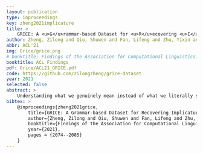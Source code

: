 ```yaml
---
layout: publication
type: inproceedings
key: zheng2021implicature
title: >
    GRICE: A <u>G</u>rammar-based Dataset for <u>R</u>ecovering <u>I</u>mplicature and <u>C</u>onversational r<u>E</u>asoning
author: Zheng, Zilong and Qiu, Shuwen and Fan, Lifeng and Zhu, Yixin and Zhu, Song-Chun
abbr: ACL'21
img: Grice/grice.png
# booktitle: Findings of the Association for Computational Linguistics: ACL-IJCNLP (ACL-Findings), 2021
booktitle: ACL Findings
pdf: Grice/ACL21_GRICE.pdf
code: https://github.com/zilongzheng/grice-dataset
year: 2021
selected: false
abstract: >
    Understanding what we genuinely mean instead of what we literally say in conversations is challenging for both humans and machines; yet, this direction is mostly left untouched in modern open-ended dialogue systems. To fill in this gap, we present a grammar-based dialogue dataset, GRICE, designed to bring implicature into pragmatic reasoning in the context of conversations. Our design of GRICE also incorporates other essential aspects of modern dialogue modeling (e.g., coreference). The entire dataset is systematically generated using a hierarchical grammar model, such that each dialogue context has intricate implicatures and is temporally consistent. We further present two tasks, the implicature recovery task followed by the pragmatic reasoning task in conversation, to evaluate the model's reasoning capability. In experiments, we adopt baseline methods that claimed to have pragmatics reasoning capability; the results show a large performance gap between baseline methods and human performance. After integrating a simple module that explicitly reasons about implicature, the model shows an overall performance boost in conversational reasoning. These observations demonstrate the significance of implicature recovery for open-ended dialogue reasoning and call for future research in conversational implicature and conversational reasoning.
bibtex: >
    @inproceedings{zheng2021grice,
        title={GRICE: A Grammar-based Dataset for Recovering Implicature and Conversational Reasoning},
        author={Zheng, Zilong and Qiu, Shuwen and Fan, Lifeng and Zhu, Yixin and Zhu, Song-Chun},
        booktitle={Findings of the Association for Computational Linguistics: ACL-IJCNLP 2021},
        year={2021},
        pages = {2074--2085}
    }
---
```

